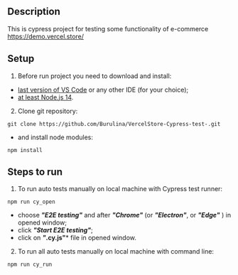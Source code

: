 ## Description 
This is cypress project for testing some functionality of e-commerce https://demo.vercel.store/

## Setup
1. Before run project you need to download and install:
- [last version of VS Code](https://code.visualstudio.com/) or any other IDE (for your choice);
- [at least Node.js 14](https://nodejs.org/uk/download/).
2. Clone git repository:
``` console
git clone https://github.com/Burulina/VercelStore-Cypress-test-.git
```
- and install node modules:
``` console
npm install
```
## Steps to run
1. To run auto tests manually on local machine with Cypress test runner:
``` console
npm run cy_open
```
- choose ***"E2E testing"*** and after ***"Chrome"*** (or ***"Electron"***, or ***"Edge"*** ) in opened window;
- click ***"Start E2E testing"***;
- click on ***"*.cy.js"*** file in opened window.

2. To run all auto tests manually on local machine with command line:
``` console
npm run cy_run
```